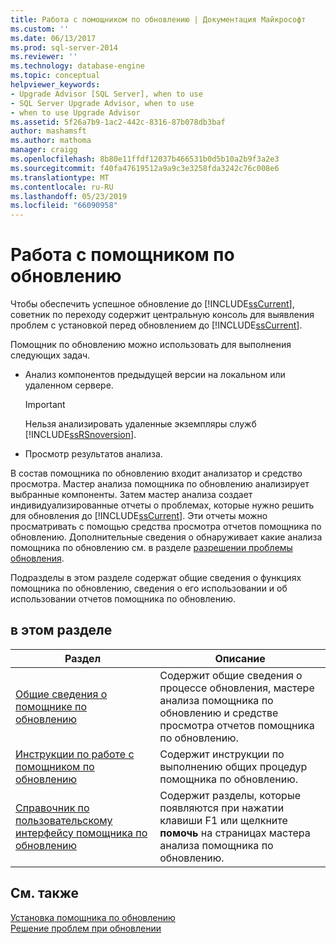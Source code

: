 ```yaml
---
title: Работа с помощником по обновлению | Документация Майкрософт
ms.custom: ''
ms.date: 06/13/2017
ms.prod: sql-server-2014
ms.reviewer: ''
ms.technology: database-engine
ms.topic: conceptual
helpviewer_keywords:
- Upgrade Advisor [SQL Server], when to use
- SQL Server Upgrade Advisor, when to use
- when to use Upgrade Advisor
ms.assetid: 5f26a7b9-1ac2-442c-8316-87b078db3baf
author: mashamsft
ms.author: mathoma
manager: craigg
ms.openlocfilehash: 8b80e11ffdf12037b466531b0d5b10a2b9f3a2e3
ms.sourcegitcommit: f40fa47619512a9a9c3e3258fda3242c76c008e6
ms.translationtype: MT
ms.contentlocale: ru-RU
ms.lasthandoff: 05/23/2019
ms.locfileid: "66090958"
---
```

# <a name="working-with-upgrade-advisor"></a>Работа с помощником по обновлению
  Чтобы обеспечить успешное обновление до [!INCLUDE[ssCurrent](../../includes/sscurrent-md.md)], советник по переходу содержит центральную консоль для выявления проблем с установкой перед обновлением до [!INCLUDE[ssCurrent](../../includes/sscurrent-md.md)].  
  
 Помощник по обновлению можно использовать для выполнения следующих задач.  
  
-   Анализ компонентов предыдущей версии на локальном или удаленном сервере.  
  
    > [!IMPORTANT]  
    >  Нельзя анализировать удаленные экземпляры служб [!INCLUDE[ssRSnoversion](../../includes/ssrsnoversion-md.md)].  
  
-   Просмотр результатов анализа.  
  
 В состав помощника по обновлению входит анализатор и средство просмотра. Мастер анализа помощника по обновлению анализирует выбранные компоненты. Затем мастер анализа создает индивидуализированные отчеты о проблемах, которые нужно решить для обновления до [!INCLUDE[ssCurrent](../../includes/sscurrent-md.md)]. Эти отчеты можно просматривать с помощью средства просмотра отчетов помощника по обновлению. Дополнительные сведения о обнаруживает какие анализа помощника по обновлению см. в разделе [разрешении проблемы обновления](../../../2014/sql-server/install/resolving-upgrade-issues.md).  
  
 Подразделы в этом разделе содержат общие сведения о функциях помощника по обновлению, сведения о его использовании и об использовании отчетов помощника по обновлению.  
  
## <a name="in-this-section"></a>в этом разделе  
  
|Раздел|Описание|  
|-----------|-----------------|  
|[Общие сведения о помощнике по обновлению](../../../2014/sql-server/install/overview-of-upgrade-advisor.md)|Содержит общие сведения о процессе обновления, мастере анализа помощника по обновлению и средстве просмотра отчетов помощника по обновлению.|  
|[Инструкции по работе с помощником по обновлению](../../../2014/sql-server/install/upgrade-advisor-how-to-topics.md)|Содержит инструкции по выполнению общих процедур помощника по обновлению.|  
|[Справочник по пользовательскому интерфейсу помощника по обновлению](../../../2014/sql-server/install/upgrade-advisor-user-interface-reference.md)|Содержит разделы, которые появляются при нажатии клавиши F1 или щелкните **помочь** на страницах мастера анализа помощника по обновлению.|  
  
## <a name="see-also"></a>См. также  
 [Установка помощника по обновлению](../../../2014/sql-server/install/installing-upgrade-advisor.md)   
 [Решение проблем при обновлении](../../../2014/sql-server/install/resolving-upgrade-issues.md)  
  
  
